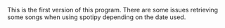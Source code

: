 This is the first version of this program. There are some issues retrieving some songs when using spotipy depending on the date used.
